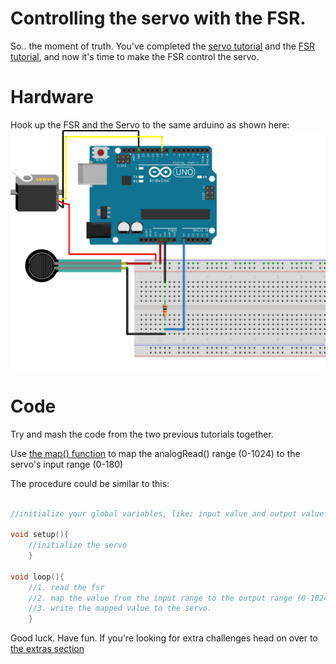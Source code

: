 # Controlling the servo with the FSR.

So.. the moment of truth. You've completed the [servo tutorial](https://www.arduino.cc/en/Tutorial/Sweep) and the [FSR tutorial](), and now it's time to make the FSR control the servo.

# Hardware
Hook up the FSR and the Servo to the same arduino as shown here:
![Servo and FSR together](servo+fsr.png)

# Code
Try and mash the code from the two previous tutorials together.

Use [the map() function](https://www.arduino.cc/reference/en/language/functions/math/map/) to map the analogRead() range (0-1024) to the servo's input range (0-180)

The procedure could be similar to this:

```c++

//initialize your global variables, like; input value and output value

void setup(){
	//initialize the servo
	}

void loop(){
	//1. read the fsr  
	//2. map the value from the input range to the output range (0-1024 -> 0-180)
	//3. write the mapped value to the servo. 
	}

```

Good luck. Have fun.
If you're looking for extra challenges head on over to [the extras section](../extras)